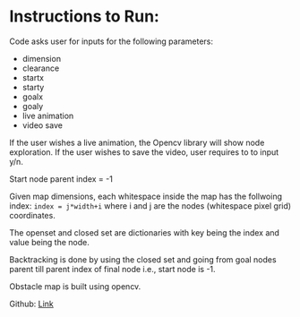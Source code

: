 # Instructions to Run:

Code asks user for inputs for the following parameters:

- dimension 
- clearance 
- startx 
- starty 
- goalx 
- goaly 
- live animation
- video save

If the user wishes a live animation, the Opencv library will show node exploration.
If the user wishes to save the video, user requires to to input y/n.

Start node parent index = -1

Given map dimensions, each whitespace inside the map has the follwoing index: `index = j*width+i` where i and j are the nodes (whitespace pixel grid) coordinates.

The openset and closed set are dictionaries with key being the index and value being the node.

Backtracking is done by using the closed set and going from goal nodes parent till parent index of final node i.e., start node is -1.

Obstacle map is built using opencv.

Github: [Link](https://github.com/vishalgattani/Path-Planning)

